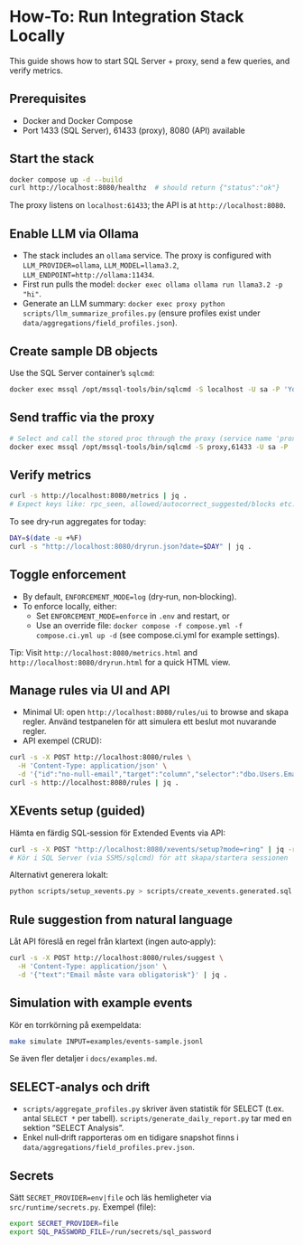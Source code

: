 # How-To: Run Integration Stack Locally

This guide shows how to start SQL Server + proxy, send a few queries, and verify metrics.

## Prerequisites
- Docker and Docker Compose
- Port 1433 (SQL Server), 61433 (proxy), 8080 (API) available

## Start the stack
```bash
docker compose up -d --build
curl http://localhost:8080/healthz  # should return {"status":"ok"}
```

The proxy listens on `localhost:61433`; the API is at `http://localhost:8080`.

## Enable LLM via Ollama
- The stack includes an `ollama` service. The proxy is configured with `LLM_PROVIDER=ollama`, `LLM_MODEL=llama3.2`, `LLM_ENDPOINT=http://ollama:11434`.
- First run pulls the model: `docker exec ollama ollama run llama3.2 -p "hi"`.
- Generate an LLM summary: `docker exec proxy python scripts/llm_summarize_profiles.py` (ensure profiles exist under `data/aggregations/field_profiles.json`).

## Create sample DB objects
Use the SQL Server container’s `sqlcmd`:
```bash
docker exec mssql /opt/mssql-tools/bin/sqlcmd -S localhost -U sa -P 'Your_strong_Pa55' -Q "CREATE DATABASE demo; USE demo; CREATE TABLE T(Id INT, Phone NVARCHAR(32)); CREATE PROC dbo.Upd @Id INT, @Phone NVARCHAR(32) AS BEGIN UPDATE T SET Phone=@Phone WHERE Id=@Id; END; INSERT INTO T VALUES (1,'0701234567');"
```

## Send traffic via the proxy
```bash
# Select and call the stored proc through the proxy (service name 'proxy' inside compose network)
docker exec mssql /opt/mssql-tools/bin/sqlcmd -S proxy,61433 -U sa -P 'Your_strong_Pa55' -Q "USE demo; SELECT COUNT(*) FROM T; EXEC dbo.Upd 1, '0707654321'; SELECT TOP 1 Phone FROM T WHERE Id=1;"
```

## Verify metrics
```bash
curl -s http://localhost:8080/metrics | jq .
# Expect keys like: rpc_seen, allowed/autocorrect_suggested/blocks etc.
```

To see dry‑run aggregates for today:
```bash
DAY=$(date -u +%F)
curl -s "http://localhost:8080/dryrun.json?date=$DAY" | jq .
```

## Toggle enforcement
- By default, `ENFORCEMENT_MODE=log` (dry‑run, non‑blocking).
- To enforce locally, either:
  - Set `ENFORCEMENT_MODE=enforce` in `.env` and restart, or
  - Use an override file: `docker compose -f compose.yml -f compose.ci.yml up -d` (see compose.ci.yml for example settings).

Tip: Visit `http://localhost:8080/metrics.html` and `http://localhost:8080/dryrun.html` for a quick HTML view.

## Manage rules via UI and API
- Minimal UI: open `http://localhost:8080/rules/ui` to browse and skapa regler. Använd testpanelen för att simulera ett beslut mot nuvarande regler.
- API exempel (CRUD):
```bash
curl -s -X POST http://localhost:8080/rules \
  -H 'Content-Type: application/json' \
  -d '{"id":"no-null-email","target":"column","selector":"dbo.Users.Email","action":"block","reason":"Email required","confidence":1.0}'
curl -s http://localhost:8080/rules | jq .
```

## XEvents setup (guided)
Hämta en färdig SQL‑session för Extended Events via API:
```bash
curl -s -X POST "http://localhost:8080/xevents/setup?mode=ring" | jq -r .sql > create_xevents.generated.sql
# Kör i SQL Server (via SSMS/sqlcmd) för att skapa/startera sessionen
```
Alternativt generera lokalt:
```bash
python scripts/setup_xevents.py > scripts/create_xevents.generated.sql
```

## Rule suggestion from natural language
Låt API föreslå en regel från klartext (ingen auto‑apply):
```bash
curl -s -X POST http://localhost:8080/rules/suggest \
  -H 'Content-Type: application/json' \
  -d '{"text":"Email måste vara obligatorisk"}' | jq .
```

## Simulation with example events
Kör en torrkörning på exempeldata:
```bash
make simulate INPUT=examples/events-sample.jsonl
```
Se även fler detaljer i `docs/examples.md`.

## SELECT‑analys och drift
- `scripts/aggregate_profiles.py` skriver även statistik för SELECT (t.ex. antal `SELECT *` per tabell). `scripts/generate_daily_report.py` tar med en sektion “SELECT Analysis”.
- Enkel null‑drift rapporteras om en tidigare snapshot finns i `data/aggregations/field_profiles.prev.json`.

## Secrets
Sätt `SECRET_PROVIDER=env|file` och läs hemligheter via `src/runtime/secrets.py`. Exempel (file):
```bash
export SECRET_PROVIDER=file
export SQL_PASSWORD_FILE=/run/secrets/sql_password
```
